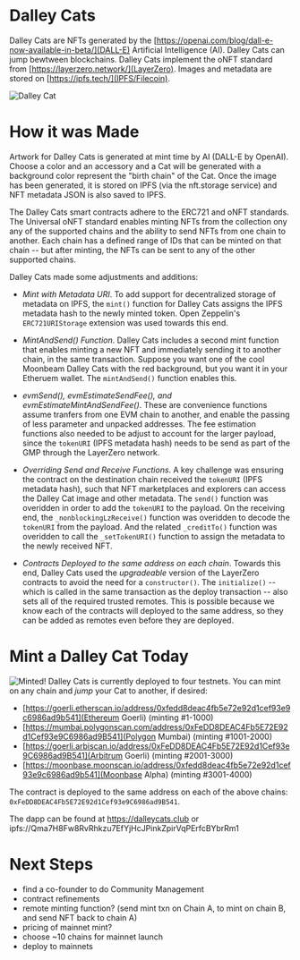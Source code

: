 # Dalley Cats

Dalley Cats are NFTs generated by the 
[https://openai.com/blog/dall-e-now-available-in-beta/](DALL-E) Artificial Intelligence (AI). Dalley Cats can jump bewtween blockchains. Dalley Cats implement the oNFT standard from [https://layerzero.network/](LayerZero). Images and metadata are stored on [https://ipfs.tech/](IPFS/Filecoin).

![Dalley Cat](https://dalleycats.club/images/dalley-cat.png)

# How it was Made

Artwork for Dalley Cats is generated at mint time by AI (DALL-E by OpenAI). Choose a color and an accessory and a Cat will be generated with a background color represent the "birth chain" of the Cat. Once the image has been generated, it is stored on IPFS (via the nft.storage service) and NFT metadata JSON is also saved to IPFS.

The Dalley Cats smart contracts adhere to the ERC721 and oNFT standards. The Universal oNFT standard enables minting NFTs from the collection ony any of the supported chains and the ability to send NFTs from one chain to another. Each chain has a defined range of IDs that can be minted on that chain -- but after minting, the NFTs can be sent to any of the other supported chains.

Dalley Cats made some adjustments and additions:

- *Mint with Metadata URI*. To add support for decentralized storage of metadata on IPFS, the `mint()` function for Dalley Cats assigns the IPFS metadata hash to the newly minted token. Open Zeppelin's `ERC721URIStorage` extension was used towards this end.

- *MintAndSend() Function*. Dalley Cats includes a second mint function that enables minting a new NFT and immediately sending it to another chain, in the same transaction. Suppose you want one of the cool Moonbeam Dalley Cats with the red background, but you want it in your Etheruem wallet. The `mintAndSend()` function enables this.

- *evmSend(), evmEstimateSendFee(), and evmEstimateMintAndSendFee()*. These are convenience functions assume tranfers from one EVM chain to another, and enable the passing of less parameter and unpacked addresses. The fee estimation functions also needed to be adjust to account for the larger payload, since the `tokenURI` (IPFS metadata hash) needs to be send as part of the GMP through the LayerZero network.

- *Overriding Send and Receive Functions*. A key challenge was ensuring the contract on the destination chain received the `tokenURI` (IPFS metadata hash), such that NFT marketplaces and explorers can access the Dalley Cat image and other metadata. The `send()` function was overidden in order to add the `tokenURI` to the payload. On the receiving end, the `_nonblockingLzReceive()` function was overidden to decode the `tokenURI` from the payload. And the related `_creditTo()` function was overidden to call the `_setTokenURI()` function to assign the metadata to the newly received NFT. 

- *Contracts Deployed to the same address on each chain*. Towards this end, Dalley Cats used the _upgradeable_ version of the LayerZero contracts to avoid the need for a `constructor()`. The `initialize()` -- which is called in the same transaction as the deploy transaction -- also sets all of the required trusted remotes. This is possible because we know each of the contracts will deployed to the same address, so they can be added as remotes even before they are deployed.

# Mint a Dalley Cat Today
![Minted!](https://dalleycats.club/images/minted-3.png)
Dalley Cats is currently deployed to four testnets. You can mint on any chain and _jump_ your Cat to another, if desired:

- [https://goerli.etherscan.io/address/0xfedd8deac4fb5e72e92d1cef93e9c6986ad9b541](Ethereum Goerli) (minting #1-1000)
- [https://mumbai.polygonscan.com/address/0xFeDD8DEAC4Fb5E72E92d1Cef93e9C6986ad9B541](Polygon Mumbai) (minting #1001-2000)
- [https://goerli.arbiscan.io/address/0xFeDD8DEAC4Fb5E72E92d1Cef93e9C6986ad9B541](Arbitrum Goerli) (minting #2001-3000)
- [https://moonbase.moonscan.io/address/0xfedd8deac4fb5e72e92d1cef93e9c6986ad9b541](Moonbase Alpha) (minting #3001-4000)

The contract is deployed to the same address on each of the above chains: `0xFeDD8DEAC4Fb5E72E92d1Cef93e9C6986ad9B541`.

The dapp can be found at https://dalleycats.club or ipfs://Qma7H8Fw8RvRhkzu7EfYjHcJPinkZpirVqPErfcBYbrRm1

# Next Steps
- find a co-founder to do Community Management
- contract refinements
- remote minting function? (send mint txn on Chain A, to mint on chain B, and send NFT back to chain A)
- pricing of mainnet mint?
- choose ~10 chains for mainnet launch
- deploy to mainnets